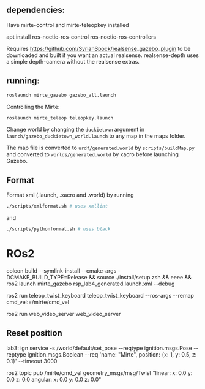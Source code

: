 ## dependencies:

Have mirte-control and mirte-teleopkey installed

apt install ros-noetic-ros-control ros-noetic-ros-controllers

Requires https://github.com/SyrianSpock/realsense_gazebo_plugin to be downloaded and built if you want an actual realsense. realsense-depth uses a simple depth-camera without the realsense extras.


## running:

```sh
roslaunch mirte_gazebo gazebo_all.launch
```

Controlling the Mirte:
```sh
roslaunch mirte_teleop teleopkey.launch
```

Change world by changing the `duckietown` argument in `launch/gazebo_duckietown_world.launch` to any map in the maps folder.

The map file is converted to `urdf/generated.world` by `scripts/buildMap.py` and converted to `worlds/generated.world` by xacro before launching Gazebo.
<!-- term1$ roslaunch mirte_gazebo gazebo_empty_world.launch
term2$ roslaunch mirte_gazebo spawn_duckietown.launch
term3$ roslaunch mirte_gazebo spawn_mirte.launch
term4$ rosrun rviz rviz -d mirte_gazebo.rviz -->

## Format
Format xml (.launch, .xacro and .world) by running 
```sh
./scripts/xmlformat.sh # uses xmllint
```
and
```sh
./scripts/pythonformat.sh # uses black
```


# ROs2
colcon build --symlink-install --cmake-args -DCMAKE_BUILD_TYPE=Release && source ./install/setup.zsh && eeee && ros2 launch mirte_gazebo rsp_lab4_generated.launch.xml --debug

ros2 run teleop_twist_keyboard teleop_twist_keyboard --ros-args --remap cmd_vel:=/mirte/cmd_vel

ros2 run web_video_server web_video_server

## Reset position
lab3:
ign service -s /world/default/set_pose  --reqtype ignition.msgs.Pose   --reptype ignition.msgs.Boolean  --req 'name: "Mirte", position: {x: 1, y: 0.5, z: 0.1}' --timeout 3000


ros2 topic pub /mirte/cmd_vel geometry_msgs/msg/Twist "linear:
  x: 0.0
  y: 0.0
  z: 0.0
angular:
  x: 0.0
  y: 0.0
  z: 0.0" 
